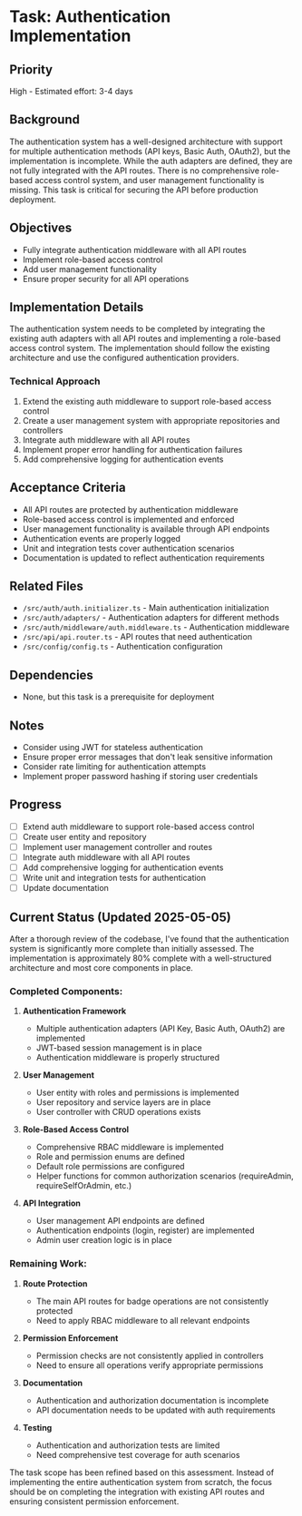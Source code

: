 # Task: Authentication Implementation

## Priority
High - Estimated effort: 3-4 days

## Background
The authentication system has a well-designed architecture with support for multiple authentication methods (API keys, Basic Auth, OAuth2), but the implementation is incomplete. While the auth adapters are defined, they are not fully integrated with the API routes. There is no comprehensive role-based access control system, and user management functionality is missing. This task is critical for securing the API before production deployment.

## Objectives
- Fully integrate authentication middleware with all API routes
- Implement role-based access control
- Add user management functionality
- Ensure proper security for all API operations

## Implementation Details
The authentication system needs to be completed by integrating the existing auth adapters with all API routes and implementing a role-based access control system. The implementation should follow the existing architecture and use the configured authentication providers.

### Technical Approach
1. Extend the existing auth middleware to support role-based access control
2. Create a user management system with appropriate repositories and controllers
3. Integrate auth middleware with all API routes
4. Implement proper error handling for authentication failures
5. Add comprehensive logging for authentication events

## Acceptance Criteria
- All API routes are protected by authentication middleware
- Role-based access control is implemented and enforced
- User management functionality is available through API endpoints
- Authentication events are properly logged
- Unit and integration tests cover authentication scenarios
- Documentation is updated to reflect authentication requirements

## Related Files
- `/src/auth/auth.initializer.ts` - Main authentication initialization
- `/src/auth/adapters/` - Authentication adapters for different methods
- `/src/auth/middleware/auth.middleware.ts` - Authentication middleware
- `/src/api/api.router.ts` - API routes that need authentication
- `/src/config/config.ts` - Authentication configuration

## Dependencies
- None, but this task is a prerequisite for deployment

## Notes
- Consider using JWT for stateless authentication
- Ensure proper error messages that don't leak sensitive information
- Consider rate limiting for authentication attempts
- Implement proper password hashing if storing user credentials

## Progress
- [ ] Extend auth middleware to support role-based access control
- [ ] Create user entity and repository
- [ ] Implement user management controller and routes
- [ ] Integrate auth middleware with all API routes
- [ ] Add comprehensive logging for authentication events
- [ ] Write unit and integration tests for authentication
- [ ] Update documentation

## Current Status (Updated 2025-05-05)

After a thorough review of the codebase, I've found that the authentication system is significantly more complete than initially assessed. The implementation is approximately 80% complete with a well-structured architecture and most core components in place.

### Completed Components:

1. **Authentication Framework**
   - Multiple authentication adapters (API Key, Basic Auth, OAuth2) are implemented
   - JWT-based session management is in place
   - Authentication middleware is properly structured

2. **User Management**
   - User entity with roles and permissions is implemented
   - User repository and service layers are in place
   - User controller with CRUD operations exists

3. **Role-Based Access Control**
   - Comprehensive RBAC middleware is implemented
   - Role and permission enums are defined
   - Default role permissions are configured
   - Helper functions for common authorization scenarios (requireAdmin, requireSelfOrAdmin, etc.)

4. **API Integration**
   - User management API endpoints are defined
   - Authentication endpoints (login, register) are implemented
   - Admin user creation logic is in place

### Remaining Work:

1. **Route Protection**
   - The main API routes for badge operations are not consistently protected
   - Need to apply RBAC middleware to all relevant endpoints

2. **Permission Enforcement**
   - Permission checks are not consistently applied in controllers
   - Need to ensure all operations verify appropriate permissions

3. **Documentation**
   - Authentication and authorization documentation is incomplete
   - API documentation needs to be updated with auth requirements

4. **Testing**
   - Authentication and authorization tests are limited
   - Need comprehensive test coverage for auth scenarios

The task scope has been refined based on this assessment. Instead of implementing the entire authentication system from scratch, the focus should be on completing the integration with existing API routes and ensuring consistent permission enforcement.
